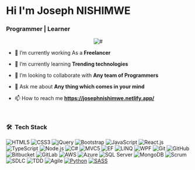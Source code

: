 <h1 align="left">Hi I'm  Joseph  NISHIMWE </h1>
<h3 align="left">

Programmer  | Learner

></h3>
<p align="center"> <img src="dev-working.gif" alt="#"/> </p>

- 🔭 I’m currently working As a **Freelancer**

- 🌱 I’m currently learning **Trending technologies**

- 👯 I’m looking to collaborate with **Any team of Programmers**

- 💬 Ask me about **Any thing which comes in your mind**

- 📫 How to reach me **https://josephnishimwe.netlify.app/**

<br />

### 🛠 &nbsp;Tech Stack

  ![HTML5](https://img.shields.io/badge/-HTML5-05122A?style=flat&logo=html5)
  ![CSS3](https://img.shields.io/badge/-CSS3-05122A?style=flat&logo=css3)
  ![jQuery](https://img.shields.io/badge/-jQuery-05122A?style=flat&logo=jquery)
  ![Bootstrap](https://img.shields.io/badge/-Bootstrap-05122A?style=flat&logo=bootstrap)
  ![JavaScript](https://img.shields.io/badge/-JavaScript-05122A?style=flat&logo=javascript)
  ![React.js](https://img.shields.io/badge/-React.js-05122A?style=flat&logo=react)
  ![TypeScript](https://img.shields.io/badge/-TypeScript-05122A?style=flat&logo=typescript)
  ![Node.js](https://img.shields.io/badge/-Node.js-05122A?style=flat&logo=node.js)
  ![C#](https://img.shields.io/badge/-C%23-05122A?style=flat&logo=c-sharp)
  ![MVC5](https://img.shields.io/badge/-MVC5-05122A?style=flat)
  ![EF](https://img.shields.io/badge/-Entity%20Framework-05122A?style=flat)
  ![LINQ](https://img.shields.io/badge/-LINQ-05122A?style=flat)
  ![WPF](https://img.shields.io/badge/-WPF-05122A?style=flat)
  ![Git](https://img.shields.io/badge/-Git-05122A?style=flat&logo=git)
  ![GitHub](https://img.shields.io/badge/-GitHub-05122A?style=flat&logo=github)
  ![Bitbucket](https://img.shields.io/badge/-Bitbucket-05122A?style=flat&logo=bitbucket)
  ![GitLab](https://img.shields.io/badge/-GitLab-05122A?style=flat&logo=gitlab)
  ![AWS](https://img.shields.io/badge/-AWS-05122A?style=flat&logo=amazon-aws)
  ![Azure](https://img.shields.io/badge/-Azure-05122A?style=flat&logo=microsoft-azure)
  ![SQL Server](https://img.shields.io/badge/-SQL%20Server-05122A?style=flat)
  ![MongoDB](https://img.shields.io/badge/-MongoDB-05122A?style=flat&logo=mongodb)
  ![Scrum](https://img.shields.io/badge/-Scrum-05122A?style=flat)
  ![SDLC](https://img.shields.io/badge/-SDLC-05122A?style=flat)
  ![TDD](https://img.shields.io/badge/-TDD-05122A?style=flat)
  ![Agile](https://img.shields.io/badge/-Agile-05122A)
  [![Python](https://img.shields.io/badge/-Python-3776AB?logo=python&logoColor=white)](https://www.python.org/)
  [![SASS](https://img.shields.io/badge/-SASS-CC6699?labelColor=CC6699&logo=sass&logoColor=white)](https://sass-lang.com/)


  
